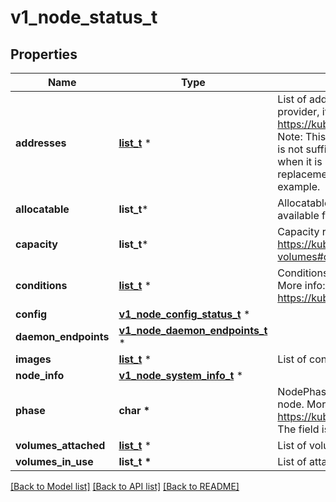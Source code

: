 # v1_node_status_t

## Properties
Name | Type | Description | Notes
------------ | ------------- | ------------- | -------------
**addresses** | [**list_t**](v1_node_address.md) \* | List of addresses reachable to the node. Queried from cloud provider, if available. More info: https://kubernetes.io/docs/concepts/nodes/node/#addresses Note: This field is declared as mergeable, but the merge key is not sufficiently unique, which can cause data corruption when it is merged. Callers should instead use a full-replacement patch. See http://pr.k8s.io/79391 for an example. | [optional] 
**allocatable** | **list_t*** | Allocatable represents the resources of a node that are available for scheduling. Defaults to Capacity. | [optional] 
**capacity** | **list_t*** | Capacity represents the total resources of a node. More info: https://kubernetes.io/docs/concepts/storage/persistent-volumes#capacity | [optional] 
**conditions** | [**list_t**](v1_node_condition.md) \* | Conditions is an array of current observed node conditions. More info: https://kubernetes.io/docs/concepts/nodes/node/#condition | [optional] 
**config** | [**v1_node_config_status_t**](v1_node_config_status.md) \* |  | [optional] 
**daemon_endpoints** | [**v1_node_daemon_endpoints_t**](v1_node_daemon_endpoints.md) \* |  | [optional] 
**images** | [**list_t**](v1_container_image.md) \* | List of container images on this node | [optional] 
**node_info** | [**v1_node_system_info_t**](v1_node_system_info.md) \* |  | [optional] 
**phase** | **char \*** | NodePhase is the recently observed lifecycle phase of the node. More info: https://kubernetes.io/docs/concepts/nodes/node/#phase The field is never populated, and now is deprecated.   | [optional] 
**volumes_attached** | [**list_t**](v1_attached_volume.md) \* | List of volumes that are attached to the node. | [optional] 
**volumes_in_use** | **list_t \*** | List of attachable volumes in use (mounted) by the node. | [optional] 

[[Back to Model list]](../README.md#documentation-for-models) [[Back to API list]](../README.md#documentation-for-api-endpoints) [[Back to README]](../README.md)



